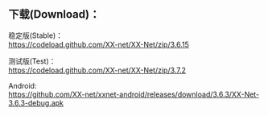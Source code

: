
## 下载(Download)：
稳定版(Stable)：  
https://codeload.github.com/XX-net/XX-Net/zip/3.6.15


测试版(Test)：  
https://codeload.github.com/XX-net/XX-Net/zip/3.7.2


Android:  
https://github.com/XX-net/xxnet-android/releases/download/3.6.3/XX-Net-3.6.3-debug.apk
